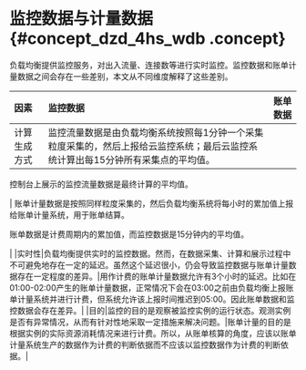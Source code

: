 # 监控数据与计量数据 {#concept_dzd_4hs_wdb .concept}

负载均衡提供监控服务，对出入流量、连接数等进行实时监控。监控数据和账单计量数据之间会存在一些差别，本文从不同维度解释了这些差别。

|因素|监控数据|账单数据|
|:-|:---|:---|
|计算生成方式| 监控流量数据是由负载均衡系统按照每1分钟一个采集粒度采集的，然后上报给云监控系统；最后云监控系统计算出每15分钟所有采集点的平均值。

 控制台上展示的监控流量数据是最终计算的平均值。

 | 账单计量数据是按照同样粒度采集的，然后负载均衡系统将每小时的累加值上报给账单计量系统，用于账单结算。

 账单数据是计费周期内的累加值，而监控数据是15分钟内的平均值。

 |
|实时性|负载均衡提供实时的监控数据。然而，在数据采集、计算和展示过程中不可避免地存在一定的延迟。虽然这个延迟很小，仍会导致监控数据与账单计量数据存在一定程度的差异。|用作计费的账单计量数据允许有3个小时的延迟。比如在01:00-02:00产生的账单计量数据，正常情况下会在03:00之前由负载均衡上报账单计量系统并进行计费，但系统允许该上报时间推迟到05:00。因此账单数据和监控数据会存在差异。|
|目的|监控的目的是观察被监控实例的运行状态。观测实例是否有异常情况，从而有针对性地采取一定措施来解决问题。|账单计量的目的是根据实例的实际资源消耗情况来进行计费。所以，从账单核算的角度，应该以账单计量系统生产的数据作为计费的判断依据而不应该以监控数据作为计费的判断依据。|

